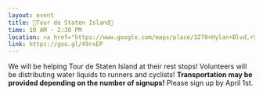 ```yaml
---
layout: event
title: 🚵Tour de Staten Island🚵
time: 10 AM - 2:30 PM
location: <a href="https://www.google.com/maps/place/3270+Hylan+Blvd,+Staten+Island,+NY+10306/@40.5566402,-74.1299849,17z/data=!4m5!3m4!1s0x89c24bde41f4a781:0x334eed5314382435!8m2!3d40.5565179!4d-74.1280644">Great Kills Park</a>, Staten Island
link: https://goo.gl/49rxEP
---
```

We will be helping Tour de Staten Island at their rest stops! Volunteers will be distributing water liquids to runners and cyclists! **Transportation may be provided depending on the number of signups!** Please sign up by April 1st.

